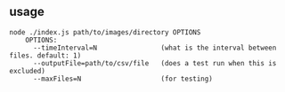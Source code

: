 ## usage

    node ./index.js path/to/images/directory OPTIONS
        OPTIONS:
          --timeInterval=N                (what is the interval between files. default: 1)
          --outputFile=path/to/csv/file   (does a test run when this is excluded)
          --maxFiles=N                    (for testing)
